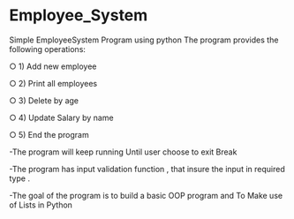 # Employee_System

Simple EmployeeSystem Program using python 
The program provides the following operations:

○ 1) Add new employee

○ 2) Print all employees

○ 3) Delete by age

○ 4) Update Salary by name

○ 5) End the program


-The program will keep running  Until user choose to exit Break

-The program has input validation function , that insure the input in required type .

-The goal of the program is to build a basic OOP program and To Make use of Lists in Python 
